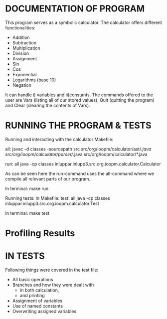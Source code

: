 # DOCUMENTATION OF PROGRAM

This program serves as a symbolic calculator. The calculator offers different functionalities:
- Addition
- Subtraction
- Multiplication
- Division
- Assignment
- Sin
- Cos
- Exponential
- Logarithms (base 10)
- Negation

It can handle i) variables and ii)constants. The commands offered to the user are Vars (listing all of our stored values), Quit (quitting the program) and Clear (clearing the contents of Vars).

# RUNNING THE PROGRAM & TESTS

Running and interacting with the calculator
Makefile:

all:
	javac -d classes -sourcepath src src/org/ioopm/calculator/ast/*.java src/org/ioopm/calculator/parser/*.java src/org/ioopm/calculator/*.java

run: all
	java -cp classes inluppar.inlupp3.src.org.ioopm.calculator.Calculator

As can be seen here the run-command uses the all-command where we compile all relevant parts of our program.

In terminal:
make run

Running tests:
In Makefile:
test: all
	java -cp classes inluppar.inlupp3.src.org.ioopm.calculator.Test

In terminal:
make test


# Profiling Results

# IN TESTS

Following things were covered in the test file:
- All basic operations
- Branches and how they were dealt with
    - in both calculation,
    - and printing
- Assignment of variables
- Use of named constants
- Overwriting assigned variables
